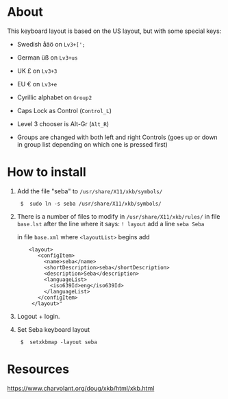 About
===
This keyboard layout is based on the US layout, but with some special keys:

- Swedish åäö on `Lv3+[';`
- German üß on `Lv3+us`
- UK £ on `Lv3+3`
- EU € on `Lv3+e`
- Cyrillic alphabet on `Group2`
- Caps Lock as Control (`Control_L`)


- Level 3 chooser is Alt-Gr (`Alt_R`)
- Groups are changed with both left and right Controls (goes up or
  down in group list depending on which one is pressed first)


How to install
===
1. Add the file "seba" to `/usr/share/X11/xkb/symbols/`

        $  sudo ln -s seba /usr/share/X11/xkb/symbols/

2. There is a number of files to modify in `/usr/share/X11/xkb/rules/`
   in file `base.lst`
   after the line where it says: `! layout`
   add a line `seba Seba`

   in file `base.xml`
   where `<layoutList>` begins
   add
```
       <layout>
          <configItem>
            <name>seba</name>
            <shortDescription>seba</shortDescription>
            <description>Seba</description>
            <languageList>
              <iso639Id>eng</iso639Id>
            </languageList>
          </configItem>
        </layout>"
```

3. Logout + login.

4. Set Seba keyboard layout

        $  setxkbmap -layout seba


Resources
===

https://www.charvolant.org/doug/xkb/html/xkb.html
